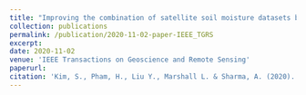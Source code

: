 ```yaml
---
title: "Improving the combination of satellite soil moisture datasets by considering error cross-correlation: A comparison between triple collocation (TC) and extended double instrumental variable (EIVD) alternatives"
collection: publications
permalink: /publication/2020-11-02-paper-IEEE_TGRS
excerpt: 
date: 2020-11-02
venue: 'IEEE Transactions on Geoscience and Remote Sensing'
paperurl:
citation: 'Kim, S., Pham, H., Liu Y., Marshall L. & Sharma, A. (2020). [Improving the combination of satellite soil moisture datasets by considering error cross-correlation: A comparison between triple collocation (TC) and extended double instrumental variable (EIVD) alternatives](https://ieeexplore.ieee.org/document/9246707). ,<i>IEEE Transactions on Geoscience and Remote Sensing</i>, Published (online)'
---
```

